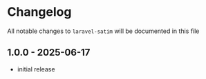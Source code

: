 # Changelog

All notable changes to `laravel-satim` will be documented in this file

## 1.0.0 - 2025-06-17

- initial release

